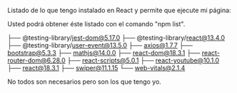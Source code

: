 Listado de lo que tengo instalado en React y permite que ejecute mi página:

Usted podrá obtener éste listado con el comando "npm list".

├── @testing-library/jest-dom@5.17.0
├── @testing-library/react@13.4.0
├── @testing-library/user-event@13.5.0
├── axios@1.7.7
├── bootstrap@5.3.3
├── mathjs@14.0.0
├── react-dom@18.3.1
├── react-router-dom@6.28.0
├── react-scripts@5.0.1
├── react-youtube@10.1.0
├── react@18.3.1
├── swiper@11.1.15
└── web-vitals@2.1.4

No todos son necesarios pero son los que tengo yo.